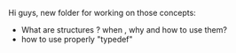 Hi guys, new folder for working on those concepts:
- What are structures ? when , why and how to use them?
- how to use properly "typedef"
